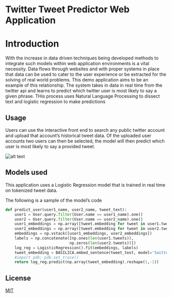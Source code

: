 # Twitter Tweet Predictor Web Application
 

# Introduction
 
With the increase in data driven techniques being developed methods to integrate such models within web application environments is a vital necessity. Data flows through websites and with proper systems in place that data can be used to cater to the user experience or be extracted for the solving of real world problems. This demo application aims to be an example of this relationship. The system takes in data in real time from the twitter api and learns to predict which twitter user is most likely to say a given phrase. THis process uses Natural Language Processing to dissect text and logistic regression to make predictions
 
## Usage
 
Users can use the interactive front end to search any public twitter account and upload that account’s historical tweet data. Of the uploaded user accounts two users can then be selected, the model will then predict which user is most likely to say a provided tweet.
 
 
![alt text](frontend_screenshot.png?raw=true)
 
## Models used
 
This application uses a Logistic Regression model that is trained in real time on tokenized tweet data.
 
The following is a sample of the model’s code
 
```python
def predict_user(user1_name, user2_name, tweet_text):
    user1 = User.query.filter(User.name == user1_name).one()
    user2 = User.query.filter(User.name == user2_name).one()
    user1_embeddings = np.array([tweet.embedding for tweet in user1.tweets])
    user2_embeddings = np.array([tweet.embedding for tweet in user2.tweets])
    embeddings = np.vstack([user1_embeddings, user2_embeddings])
    labels = np.concatenate([np.ones(len(user1.tweets)),
                            np.zeros(len(user2.tweets))])
    log_reg = LogisticRegression().fit(embeddings, labels)
    tweet_embedding = BASILICA.embed_sentence(tweet_text, model='twitter')
    #import pdb; pdb.set_trace()
    return log_reg.predict(np.array(tweet_embedding).reshape(1,-1))
```
 
## License
[MIT](https://choosealicense.com/licenses/mit/)
 

